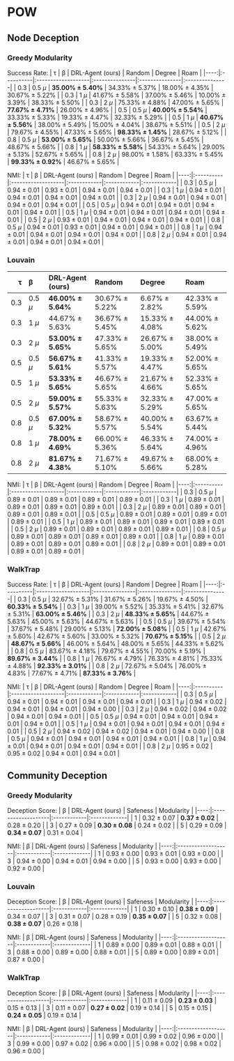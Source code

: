 # POW

## Node Deception

### Greedy Modularity

Success Rate:
|   τ | β         | DRL-Agent (ours)   | Random         | Degree         | Roam           |
|----:|:----------|:-------------------|:---------------|:---------------|:---------------|
| 0.3 | 0.5 $\mu$ | **35.00% ± 5.40%**     | 34.33% ± 5.37% | 18.00% ± 4.35% | 30.67% ± 5.22% |
| 0.3 | 1 $\mu$   | 41.67% ± 5.58%     | 37.00% ± 5.46% | 10.00% ± 3.39% | 38.33% ± 5.50% |
| 0.3 | 2 $\mu$   | 75.33% ± 4.88%     | 47.00% ± 5.65% | **77.67% ± 4.71%** | 26.00% ± 4.96% |
| 0.5 | 0.5 $\mu$ | **40.00% ± 5.54%**     | 33.33% ± 5.33% | 19.33% ± 4.47% | 32.33% ± 5.29% |
| 0.5 | 1 $\mu$   | **40.67% ± 5.56%**     | 38.00% ± 5.49% | 15.00% ± 4.04% | 38.67% ± 5.51% |
| 0.5 | 2 $\mu$   | 79.67% ± 4.55%     | 47.33% ± 5.65% | **98.33% ± 1.45%** | 28.67% ± 5.12% |
| 0.8 | 0.5 $\mu$ | **53.00% ± 5.65%**     | 50.00% ± 5.66% | 36.67% ± 5.45% | 48.67% ± 5.66% |
| 0.8 | 1 $\mu$   | **58.33% ± 5.58%**     | 54.33% ± 5.64% | 29.00% ± 5.13% | 52.67% ± 5.65% |
| 0.8 | 2 $\mu$   | 98.00% ± 1.58%     | 63.33% ± 5.45% | **99.33% ± 0.92%** | 46.67% ± 5.65% |


NMI:
|   τ | β         | DRL-Agent (ours)   | Random      | Degree      | Roam        |
|----:|:----------|:-------------------|:------------|:------------|:------------|
| 0.3 | 0.5 $\mu$ | 0.94 ± 0.01        | 0.93 ± 0.01 | 0.94 ± 0.01 | 0.94 ± 0.01 |
| 0.3 | 1 $\mu$   | 0.94 ± 0.01        | 0.94 ± 0.01 | 0.94 ± 0.01 | 0.94 ± 0.01 |
| 0.3 | 2 $\mu$   | 0.94 ± 0.01        | 0.94 ± 0.01 | 0.94 ± 0.01 | 0.94 ± 0.01 |
| 0.5 | 0.5 $\mu$ | 0.94 ± 0.01        | 0.94 ± 0.01 | 0.94 ± 0.01 | 0.94 ± 0.01 |
| 0.5 | 1 $\mu$   | 0.94 ± 0.01        | 0.94 ± 0.01 | 0.94 ± 0.01 | 0.94 ± 0.01 |
| 0.5 | 2 $\mu$   | 0.93 ± 0.01        | 0.94 ± 0.01 | 0.94 ± 0.01 | 0.94 ± 0.01 |
| 0.8 | 0.5 $\mu$ | 0.94 ± 0.01        | 0.93 ± 0.01 | 0.94 ± 0.01 | 0.94 ± 0.01 |
| 0.8 | 1 $\mu$   | 0.94 ± 0.01        | 0.94 ± 0.01 | 0.94 ± 0.01 | 0.94 ± 0.01 |
| 0.8 | 2 $\mu$   | 0.94 ± 0.01        | 0.94 ± 0.01 | 0.94 ± 0.01 | 0.94 ± 0.01 |


### Louvain

   τ | β         | DRL-Agent (ours)   | Random         | Degree         | Roam           |
|----:|:----------|:-------------------|:---------------|:---------------|:---------------|
| 0.3 | 0.5 $\mu$ | **46.00% ± 5.64%**     | 30.67% ± 5.22% | 6.67% ± 2.82%  | 42.33% ± 5.59% |
| 0.3 | 1 $\mu$   | 44.67% ± 5.63%     | 36.67% ± 5.45% | 15.33% ± 4.08% | 44.00% ± 5.62% |
| 0.3 | 2 $\mu$   | **53.00% ± 5.65%**     | 47.33% ± 5.65% | 26.67% ± 5.00% | 38.00% ± 5.49% |
| 0.5 | 0.5 $\mu$ | **56.67% ± 5.61%**     | 41.33% ± 5.57% | 19.33% ± 4.47% | 52.00% ± 5.65% |
| 0.5 | 1 $\mu$   | **53.33% ± 5.65%**     | 46.67% ± 5.65% | 21.67% ± 4.66% | 52.33% ± 5.65% |
| 0.5 | 2 $\mu$   | **59.00% ± 5.57%**     | 55.33% ± 5.63% | 32.33% ± 5.29% | 47.00% ± 5.65% |
| 0.8 | 0.5 $\mu$ | **67.00% ± 5.32%**     | 58.67% ± 5.57% | 40.00% ± 5.54% | 63.67% ± 5.44% |
| 0.8 | 1 $\mu$   | **78.00% ± 4.69%**     | 66.00% ± 5.36% | 46.33% ± 5.64% | 74.00% ± 4.96% |
| 0.8 | 2 $\mu$   | **81.67% ± 4.38%**     | 71.67% ± 5.10% | 49.67% ± 5.66% | 68.00% ± 5.28% |


NMI:
|   τ | β         | DRL-Agent (ours)   | Random      | Degree      | Roam        |
|----:|:----------|:-------------------|:------------|:------------|:------------|
| 0.3 | 0.5 $\mu$ | 0.89 ± 0.01        | 0.89 ± 0.01 | 0.89 ± 0.01 | 0.89 ± 0.01 |
| 0.3 | 1 $\mu$   | 0.89 ± 0.01        | 0.89 ± 0.01 | 0.89 ± 0.01 | 0.89 ± 0.01 |
| 0.3 | 2 $\mu$   | 0.89 ± 0.01        | 0.89 ± 0.01 | 0.89 ± 0.01 | 0.89 ± 0.01 |
| 0.5 | 0.5 $\mu$ | 0.89 ± 0.01        | 0.89 ± 0.01 | 0.89 ± 0.01 | 0.89 ± 0.01 |
| 0.5 | 1 $\mu$   | 0.89 ± 0.01        | 0.89 ± 0.01 | 0.89 ± 0.01 | 0.89 ± 0.01 |
| 0.5 | 2 $\mu$   | 0.89 ± 0.01        | 0.89 ± 0.01 | 0.89 ± 0.01 | 0.89 ± 0.01 |
| 0.8 | 0.5 $\mu$ | 0.89 ± 0.01        | 0.89 ± 0.01 | 0.89 ± 0.01 | 0.89 ± 0.01 |
| 0.8 | 1 $\mu$   | 0.89 ± 0.01        | 0.89 ± 0.01 | 0.89 ± 0.01 | 0.89 ± 0.01 |
| 0.8 | 2 $\mu$   | 0.89 ± 0.01        | 0.89 ± 0.01 | 0.89 ± 0.01 | 0.89 ± 0.01 |

### WalkTrap

Success Rate:
|   τ | β         | DRL-Agent (ours)   | Random         | Degree         | Roam           |
|----:|:----------|:-------------------|:---------------|:---------------|:---------------|
| 0.3 | 0.5 $\mu$ | 32.67% ± 5.31%     | 31.67% ± 5.26% | 19.67% ± 4.50% | **60.33% ± 5.54%** |
| 0.3 | 1 $\mu$   | 39.00% ± 5.52%     | 35.33% ± 5.41% | 32.67% ± 5.31% | **63.00% ± 5.46%** |
| 0.3 | 2 $\mu$   | **48.33% ± 5.65%**     | 44.67% ± 5.63% | 45.00% ± 5.63% | 44.67% ± 5.63% |
| 0.5 | 0.5 $\mu$ | 39.67% ± 5.54%     | 37.67% ± 5.48% | 29.00% ± 5.13% | **72.00% ± 5.08%** |
| 0.5 | 1 $\mu$   | 42.67% ± 5.60%     | 42.67% ± 5.60% | 33.00% ± 5.32% | **70.67% ± 5.15%** |
| 0.5 | 2 $\mu$   | **48.67% ± 5.66%**     | 46.00% ± 5.64% | 48.00% ± 5.65% | 44.33% ± 5.62% |
| 0.8 | 0.5 $\mu$ | 83.67% ± 4.18%     | 79.67% ± 4.55% | 70.00% ± 5.19% | **89.67% ± 3.44%** |
| 0.8 | 1 $\mu$   | 76.67% ± 4.79%     | 76.33% ± 4.81% | 75.33% ± 4.88% | **92.33% ± 3.01%** |
| 0.8 | 2 $\mu$   | 72.67% ± 5.04%     | 76.00% ± 4.83% | 77.67% ± 4.71% | **87.33% ± 3.76%** |


NMI:
|   τ | β         | DRL-Agent (ours)   | Random      | Degree      | Roam        |
|----:|:----------|:-------------------|:------------|:------------|:------------|
| 0.3 | 0.5 $\mu$ | 0.94 ± 0.01        | 0.94 ± 0.01 | 0.94 ± 0.01 | 0.94 ± 0.01 |
| 0.3 | 1 $\mu$   | 0.94 ± 0.02        | 0.94 ± 0.01 | 0.94 ± 0.01 | 0.94 ± 0.00 |
| 0.3 | 2 $\mu$   | 0.94 ± 0.02        | 0.94 ± 0.02 | 0.94 ± 0.01 | 0.94 ± 0.01 |
| 0.5 | 0.5 $\mu$ | 0.94 ± 0.01        | 0.94 ± 0.01 | 0.94 ± 0.01 | 0.94 ± 0.01 |
| 0.5 | 1 $\mu$   | 0.94 ± 0.01        | 0.94 ± 0.01 | 0.94 ± 0.01 | 0.94 ± 0.01 |
| 0.5 | 2 $\mu$   | 0.94 ± 0.02        | 0.94 ± 0.02 | 0.94 ± 0.01 | 0.94 ± 0.00 |
| 0.8 | 0.5 $\mu$ | 0.94 ± 0.01        | 0.94 ± 0.01 | 0.94 ± 0.01 | 0.94 ± 0.01 |
| 0.8 | 1 $\mu$   | 0.94 ± 0.01        | 0.94 ± 0.01 | 0.94 ± 0.01 | 0.94 ± 0.01 |
| 0.8 | 2 $\mu$   | 0.95 ± 0.02        | 0.95 ± 0.02 | 0.94 ± 0.01 | 0.94 ± 0.01 |


## Community Deception

### Greedy Modularity

Deception Score:
|   β | DRL-Agent (ours)   | Safeness    | Modularity   |
|----:|:-------------------|:------------|:-------------|
|   1 | 0.32 ± 0.07        | **0.37 ± 0.02** | 0.28 ± 0.20  |
|   3 | 0.27 ± 0.09        | **0.30 ± 0.08** | 0.24 ± 0.02  |
|   5 | 0.29 ± 0.09        | **0.34 ± 0.07** | 0.31 ± 0.04  |


NMI:
|   β | DRL-Agent (ours)   | Safeness    | Modularity   |
|----:|:-------------------|:------------|:-------------|
|   1 | 0.93 ± 0.00        | 0.93 ± 0.01 | 0.93 ± 0.00  |
|   3 | 0.94 ± 0.00        | 0.94 ± 0.01 | 0.94 ± 0.00  |
|   5 | 0.93 ± 0.00        | 0.93 ± 0.00 | 0.92 ± 0.00  |

### Louvain

Deception Score:
|   β | DRL-Agent (ours)   | Safeness    | Modularity   |
|----:|:-------------------|:------------|:-------------|
|   1 | 0.30 ± 0.10        | **0.38 ± 0.09** | 0.34 ± 0.07  |
|   3 | 0.31 ± 0.07        | 0.28 ± 0.19 | **0.35 ± 0.07**  |
|   5 | 0.32 ± 0.08        | **0.38 ± 0.07** | 0.26 ± 0.18  |


NMI:
|   β | DRL-Agent (ours)   | Safeness    | Modularity   |
|----:|:-------------------|:------------|:-------------|
|   1 | 0.89 ± 0.00        | 0.89 ± 0.01 | 0.88 ± 0.01  |
|   3 | 0.88 ± 0.00        | 0.89 ± 0.00 | 0.88 ± 0.01  |
|   5 | 0.89 ± 0.00        | 0.89 ± 0.01 | 0.87 ± 0.00  |

### WalkTrap

Deception Score:
|   β | DRL-Agent (ours)   | Safeness    | Modularity   |
|----:|:-------------------|:------------|:-------------|
|   1 | 0.11 ± 0.09        | **0.23 ± 0.03** | 0.15 ± 0.13  |
|   3 | 0.11 ± 0.07        | **0.27 ± 0.02** | 0.19 ± 0.14  |
|   5 | 0.15 ± 0.15        | **0.24 ± 0.05** | 0.19 ± 0.14  |


NMI:
|   β | DRL-Agent (ours)   | Safeness    | Modularity   |
|----:|:-------------------|:------------|:-------------|
|   1 | 0.99 ± 0.01        | 0.99 ± 0.02 | 0.96 ± 0.00  |
|   3 | 0.99 ± 0.00        | 0.97 ± 0.02 | 0.96 ± 0.00  |
|   5 | 0.98 ± 0.02        | 0.98 ± 0.02 | 0.96 ± 0.00  |